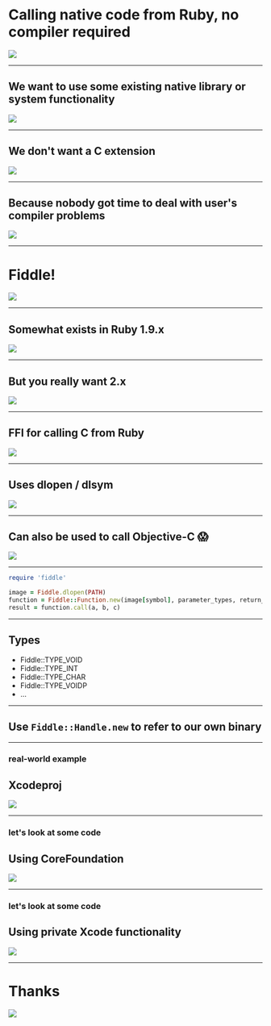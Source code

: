 # Calling native code from Ruby, no compiler required

![](images/ruby.jpg)

---

## We want to use some existing native library or system functionality

![](images/cogs.jpg)

---

## We don't want a C extension

![](images/8c6EBSz.gif)

---

## Because nobody got time to deal with user's compiler problems

![](images/tumblr_m0lwgmyRRh1r4zlnbo1_500.gif)

---

# Fiddle!

![](images/ruby.jpg)

---

## Somewhat exists in Ruby 1.9.x

![](images/WcCXCSZ.gif)

---

## But you really want 2.x

![](images/bE41G7O.gif)

---

## FFI for calling C from Ruby

![](images/azb6mBK_460sa_v1.gif)

---

## Uses dlopen / dlsym

![](images/cogs.jpg)

---

## Can also be used to call Objective-C 😱

![](images/dinosuar-t-rex.jpg)

---

```ruby
require 'fiddle'

image = Fiddle.dlopen(PATH)
function = Fiddle::Function.new(image[symbol], parameter_types, return_type)
result = function.call(a, b, c)
```

---

## Types

- Fiddle::TYPE_VOID
- Fiddle::TYPE_INT
- Fiddle::TYPE_CHAR
- Fiddle::TYPE_VOIDP
- ...

---

## Use `Fiddle::Handle.new` to refer to our own binary

---

### real-world example
## Xcodeproj

![](images/cocoapods-orange-on-grey.jpg)

---

### let's look at some code
## Using CoreFoundation

![](images/cocoapods-orange-on-grey.jpg)

---

### let's look at some code
## Using private Xcode functionality

![](images/cocoapods-orange-on-grey.jpg)

---

# Thanks

![](images/marin-6-thumb.gif)
